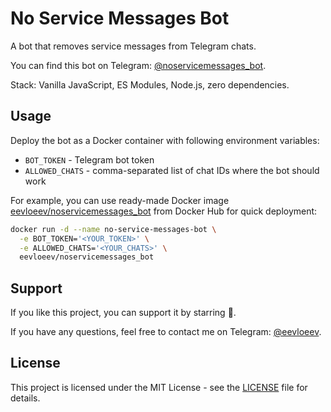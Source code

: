 # No Service Messages Bot

A bot that removes service messages from Telegram chats.

You can find this bot on Telegram: [@noservicemessages_bot](https://t.me/noservicemessages_bot).

Stack: Vanilla JavaScript, ES Modules, Node.js, zero dependencies.

## Usage

Deploy the bot as a Docker container with following environment variables:

- `BOT_TOKEN` - Telegram bot token
- `ALLOWED_CHATS` - comma-separated list of chat IDs where the bot should work

For example, you can use ready-made Docker image [eevloeev/noservicemessages_bot](https://hub.docker.com/r/eevloeev/noservicemessages_bot) from Docker Hub for quick deployment:

```bash
docker run -d --name no-service-messages-bot \
  -e BOT_TOKEN='<YOUR_TOKEN>' \
  -e ALLOWED_CHATS='<YOUR_CHATS>' \
  eevloeev/noservicemessages_bot
```

## Support

If you like this project, you can support it by starring 🌟.

If you have any questions, feel free to contact me on Telegram: [@eevloeev](https://t.me/eevloeev).

## License

This project is licensed under the MIT License - see the [LICENSE](LICENSE) file for details.
